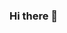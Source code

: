 ### Hi there 👋
<br>
<!--
**igorjakovljevic-ftn/igorjakovljevic-ftn** is a ✨ _special_ ✨ repository because its `README.md` (this file) appears on your GitHub profile.

Here are some ideas to get you started:

- 🔭 I’m currently working on ...
- 🌱 I’m currently learning ...
- 👯 I’m looking to collaborate on ...
- 🤔 I’m looking for help with ...
- 💬 Ask me about ...
- 📫 How to reach me: ...
- 😄 Pronouns: ...
- ⚡ Fun fact: ...
-->

I'm Igor, a 4th year Data Science student at the Faculty of Technical Sciences. Here you can see all of the projects I have worked on and am currently working on! Looking to get hired.

📞 You can reach me on Linkedin [Hyperlink Text] (https://www.linkedin.com/in/igorjakovljevicftn/)
